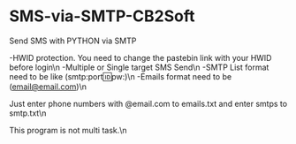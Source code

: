 # SMS-via-SMTP-CB2Soft
Send SMS with PYTHON via SMTP

-HWID protection. You need to change the pastebin link with your HWID before login\n
-Multiple or Single target SMS Send\n
-SMTP List format need to be like (smtp:port:id:pw:)\n
-Emails format need to be (email@email.com)\n

Just enter phone numbers with @email.com to emails.txt and enter smtps to smtp.txt\n

This program is not multi task.\n
